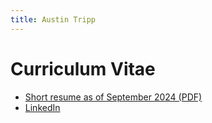 ```yaml
---
title: Austin Tripp
---
```

# Curriculum Vitae

- [Short resume as of September 2024 (PDF)](/austin-cv-website.pdf)
- [LinkedIn](https://www.linkedin.com/in/austin-tripp)
